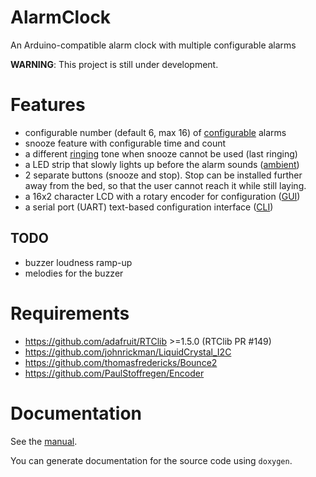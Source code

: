 # AlarmClock
An Arduino-compatible alarm clock with multiple configurable alarms

**WARNING**: This project is still under development.


# Features
- configurable number (default 6, max 16) of
  [configurable](./docs/manual.md#Alarms) alarms
- snooze feature with configurable time and count
- a different [ringing](./docs/manual.md#Ringing) tone when snooze cannot be
  used (last ringing)
- a LED strip that slowly lights up before the alarm sounds
  ([ambient](./docs/manual.md#Ambient-LED-strip))
- 2 separate buttons (snooze and stop). Stop can be installed further away
  from the bed, so that the user cannot reach it while still laying.
- a 16x2 character LCD with a rotary encoder for configuration
  ([GUI](./docs/manual.md#LCD))
- a serial port (UART) text-based configuration interface
  ([CLI](./docs/manual.md#Serial-CLI))

## TODO
- buzzer loudness ramp-up
- melodies for the buzzer


# Requirements
- https://github.com/adafruit/RTClib >=1.5.0 (RTClib PR #149)
- https://github.com/johnrickman/LiquidCrystal_I2C
- https://github.com/thomasfredericks/Bounce2
- https://github.com/PaulStoffregen/Encoder


# Documentation
See the [manual][manual].

You can generate documentation for the source code using `doxygen`.


[manual]: ./docs/manual.md
